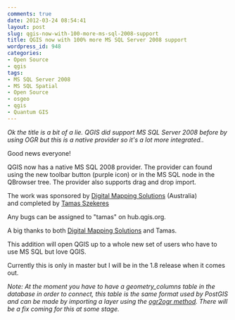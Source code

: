 ```yaml
---
comments: true
date: 2012-03-24 08:54:41
layout: post
slug: qgis-now-with-100-more-ms-sql-2008-support
title: QGIS now with 100% more MS SQL Server 2008 support
wordpress_id: 948
categories:
- Open Source
- qgis
tags:
- MS SQL Server 2008
- MS SQL Spatial
- Open Source
- osgeo
- qgis
- Quantum GIS
---
```


_Ok the title is a bit of a lie. QGIS did support MS SQL Server 2008 before by using OGR but this is a native provider so it's a lot more integrated.._

Good news everyone!

QGIS now has a native MS SQL 2008 provider. The provider can found using the new toolbar button (purple icon) or in the MS SQL node in the QBrowser tree. The provider also supports drag and drop import.

The work was sponsored by [Digital Mapping Solutions](http://www.mapsolutions.com.au/) (Australia) and completed by [Tamas Szekeres](http://szekerest.blogspot.com.au/)

Any bugs can be assigned to "tamas" on hub.qgis.org.

A big thanks to both [Digital Mapping Solutions](http://www.mapsolutions.com.au/) and Tamas.

This addition will open QGIS up to a whole new set of users who have to use MS SQL but love QGIS.

Currently this is only in master but I will be in the 1.8 release when it comes out.

_Note: At the moment you have to have a geometry_columns table in the database in order to connect, this table is the same format used by PostGIS and can be made by importing a layer using the [ogr2ogr method](http://woostuff.wordpress.com/2011/06/07/opening-ms-sql-server-2008-spatial-tables-in-qgis-correctly/). There will be a fix coming for this at some stage._
